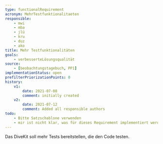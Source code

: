 ```yaml
---
type: functionalRequirement
acronym: MehrTestfunktionalitaeten
responsible:
    - mwi
    - mba
    - jlü
    - kru
    - duz
    - ako
title: Mehr Testfunktionalitäten
goals:
    - verbesserteLösungsqualität
source:
    - [beobachtungstagebuch, PP1]
implementationStatus: open
prefilterPriorizationPoints: 0
history:
    v1:
        date: 2021-07-08
        comment: initially created
    v2:
        date: 2021-07-12
        comment: Added all responsible authors
todo:
    - Bitte Satzschablone verwenden
    - mir ist nicht klar, was für dieses Requirement implementiert werden muss
---
```


Das DiveKit soll mehr Tests bereitstellen, die den Code testen.